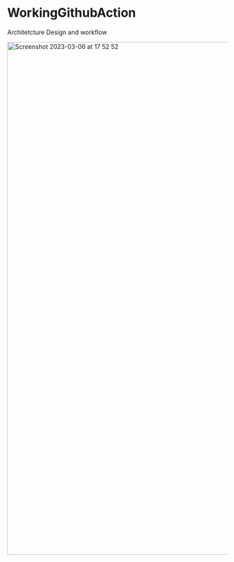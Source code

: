 
# WorkingGithubAction 

Architetcture Design and workflow

<img width="1175" alt="Screenshot 2023-03-06 at 17 52 52" src="https://user-images.githubusercontent.com/29310552/223283303-3370755a-6807-4687-8825-ae0483a764dc.png">


